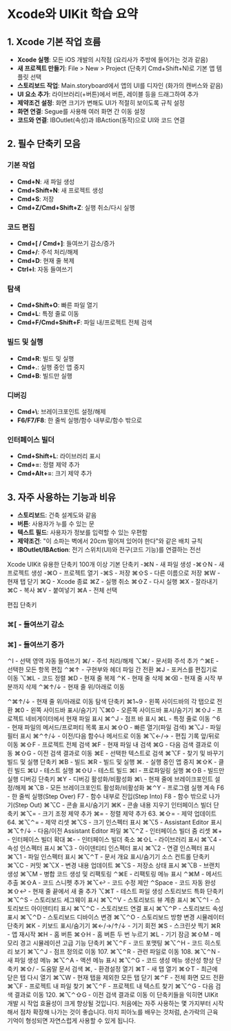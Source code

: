 #  Xcode와 UIKit 학습 요약

## 1. Xcode 기본 작업 흐름
- **Xcode 실행**: 모든 iOS 개발의 시작점 (요리사가 주방에 들어가는 것과 같음)
- **새 프로젝트 만들기**: File > New > Project (단축키 Cmd+Shift+N)로 기본 앱 템플릿 선택
- **스토리보드 작업**: Main.storyboard에서 앱의 UI를 디자인 (화가의 캔버스와 같음)
- **UI 요소 추가**: 라이브러리(+버튼)에서 버튼, 레이블 등을 드래그하여 추가
- **제약조건 설정**: 화면 크기가 변해도 UI가 적절히 보이도록 규칙 설정
- **화면 연결**: Segue를 사용해 여러 화면 간 이동 설정
- **코드와 연결**: IBOutlet(속성)과 IBAction(동작)으로 UI와 코드 연결

## 2. 필수 단축키 모음

### 기본 작업
- **Cmd+N**: 새 파일 생성
- **Cmd+Shift+N**: 새 프로젝트 생성
- **Cmd+S**: 저장
- **Cmd+Z/Cmd+Shift+Z**: 실행 취소/다시 실행

### 코드 편집
- **Cmd+[ / Cmd+]**: 들여쓰기 감소/증가
- **Cmd+/**: 주석 처리/해제
- **Cmd+D**: 현재 줄 복제
- **Ctrl+I**: 자동 들여쓰기

### 탐색
- **Cmd+Shift+O**: 빠른 파일 열기
- **Cmd+L**: 특정 줄로 이동
- **Cmd+F/Cmd+Shift+F**: 파일 내/프로젝트 전체 검색

### 빌드 및 실행
- **Cmd+R**: 빌드 및 실행
- **Cmd+.**: 실행 중인 앱 중지
- **Cmd+B**: 빌드만 실행

### 디버깅
- **Cmd+\\**: 브레이크포인트 설정/해제
- **F6/F7/F8**: 한 줄씩 실행/함수 내부로/함수 밖으로

### 인터페이스 빌더
- **Cmd+Shift+L**: 라이브러리 표시
- **Cmd+=**: 정렬 제약 추가
- **Cmd+Alt+=**: 크기 제약 추가

## 3. 자주 사용하는 기능과 비유
- **스토리보드**: 건축 설계도와 같음
- **버튼**: 사용자가 누를 수 있는 문
- **텍스트 필드**: 사용자가 정보를 입력할 수 있는 우편함
- **제약조건**: "이 소파는 벽에서 20cm 떨어져 있어야 한다"와 같은 배치 규칙
- **IBOutlet/IBAction**: 전기 스위치(UI)와 전구(코드 기능)를 연결하는 전선


Xcode UIKit 유용한 단축키 100개 이상
기본 단축키
-⌘N - 새 파일 생성
-⌘⇧N - 새 프로젝트 생성
-⌘O - 프로젝트 열기
-⌘S - 저장
⌘⇧S - 다른 이름으로 저장
⌘W - 현재 탭 닫기
⌘Q - Xcode 종료
⌘Z - 실행 취소
⌘⇧Z - 다시 실행
⌘X - 잘라내기
⌘C - 복사
⌘V - 붙여넣기
⌘A - 전체 선택

편집 단축키
### ⌘[ - 들여쓰기 감소
### ⌘] - 들여쓰기 증가
⌃I - 선택 영역 자동 들여쓰기
⌘/ - 주석 처리/해제
⌥⌘/ - 문서화 주석 추가
⌃⌘E - 선택한 모든 항목 편집
⌃⌘↑ - 구현부와 헤더 파일 간 전환
⌘J - 포커스를 편집기로 이동
⌥⌘L - 코드 정렬
⌘D - 현재 줄 복제
⌃K - 현재 줄 삭제
⌘⌫ - 현재 줄 시작 부분까지 삭제
⌃⌘↑/↓ - 현재 줄 위/아래로 이동

⌃⌘↑/↓ - 현재 줄 위/아래로 이동
탐색 단축키
⌘1~9 - 왼쪽 사이드바의 각 탭으로 전환
⌘0 - 왼쪽 사이드바 표시/숨기기
⌥⌘0 - 오른쪽 사이드바 표시/숨기기
⌘⇧J - 프로젝트 네비게이터에서 현재 파일 표시
⌘⌃J - 점프 바 표시
⌘L - 특정 줄로 이동
⌃6 - 현재 파일의 메서드/프로퍼티 목록 표시
⌘⇧O - 빠른 열기(파일 검색)
⌘⌥J - 파일 필터 표시
⌘⌃↑/↓ - 이전/다음 함수나 메서드로 이동
⌘⌥←/→ - 편집 기록 앞/뒤로 이동
⌘⇧F - 프로젝트 전체 검색
⌘F - 현재 파일 내 검색
⌘G - 다음 검색 결과로 이동
⌘⇧G - 이전 검색 결과로 이동
⌘E - 선택한 텍스트로 검색
⌘⌥F - 찾기 및 바꾸기
빌드 및 실행 단축키
⌘B - 빌드
⌘R - 빌드 및 실행
⌘. - 실행 중인 앱 중지
⌘⇧K - 클린 빌드
⌘U - 테스트 실행
⌘⇧U - 테스트 빌드
⌘I - 프로파일링 실행
⌘⇧B - 빌드만 실행
디버깅 단축키
⌘Y - 디버깅 활성화/비활성화
⌘\ - 현재 줄에 브레이크포인트 설정/해제
⌘⌥B - 모든 브레이크포인트 활성화/비활성화
⌘⌃Y - 프로그램 실행 계속
F6 - 한 줄씩 실행(Step Over)
F7 - 함수 내부로 진입(Step Into)
F8 - 함수 밖으로 나가기(Step Out)
⌘⌥C - 콘솔 표시/숨기기
⌘K - 콘솔 내용 지우기
인터페이스 빌더 단축키
⌘⌥= - 크기 조정 제약 추가
⌘= - 정렬 제약 추가
63. ⌘⇧= - 제약 업데이트
64. ⌘⌥⌃= - 제약 리셋
⌘⌥S - 크기 인스펙터 표시
⌘⌥5 - Assistant Editor 표시
⌘⌥↑/↓ - 다음/이전 Assistant Editor 파일
⌘⌥⌃Z - 인터페이스 빌더 줌 리셋
⌘+ - 인터페이스 빌더 확대
⌘- - 인터페이스 빌더 축소
⌘⇧L - 라이브러리 표시
⌘⌥4 - 속성 인스펙터 표시
⌘⌥3 - 아이덴티티 인스펙터 표시
⌘⌥2 - 연결 인스펙터 표시
⌘⌥1 - 파일 인스펙터 표시
⌘⌥⌃T - 문서 개요 표시/숨기기
소스 컨트롤 단축키
⌘⌥C - 커밋
⌘⌥X - 변경 내용 업데이트
⌘⌥S - 저장소 상태 표시
⌘⌥B - 브랜치 생성
⌘⌥M - 병합
코드 생성 및 리팩토링
⌃⌘E - 리팩토링 메뉴 표시
⌃⌘M - 메서드 추출
⌘⇧A - 코드 스니펫 추가
⌘⌥↩ - 코드 수정 제안
⌃Space - 코드 자동 완성
⌘⇧↩ - 현재 줄 끝에서 새 줄 추가
⌥⌘T - 테스트 파일 생성
스토리보드 특화 단축키
⌘⌥⌃S - 스토리보드 세그웨이 표시
⌘⌥⌃V - 스토리보드 뷰 계층 표시
⌘⌥⌃I - 스토리보드 아이덴티티 표시
⌘⌥⌃C - 스토리보드 연결 표시
⌘⌥⌃P - 스토리보드 속성 표시
⌘⌥⌃D - 스토리보드 디바이스 변경
⌘⌥⌃O - 스토리보드 방향 변경
시뮬레이터 단축키
⌘K - 키보드 표시/숨기기
⌘←/→/↑/↓ - 기기 회전
⌘S - 스크린샷 찍기
⌘R - 앱 재시작
⌘H - 홈 버튼
⌘⇧H - 홈 버튼 두 번 누르기
⌘L - 기기 잠금
⌘⇧M - 메모리 경고 시뮬레이션
고급 기능 단축키
⌘⌥⌃F - 코드 포맷팅
⌘⌥⌃H - 코드 히스토리 보기
⌘⌥⌃J - 점프 정의로 이동
107. ⌘⌥⌃R - 관련 파일로 이동
108. ⌘⌥⌃N - 새 파일 생성 메뉴
⌘⌥⌃A - 액션 메뉴 표시
⌘⌥⌃G - 코드 생성 메뉴
생산성 향상 단축키
⌘⇧/ - 도움말 문서 검색
⌘, - 환경설정 열기
⌘T - 새 탭 열기
⌘⇧T - 최근에 닫은 탭 다시 열기
⌘⌥W - 현재 탭을 제외한 모든 탭 닫기
⌘⌃F - 전체 화면 모드 전환
⌘⌥F - 프로젝트 내 파일 찾기
⌘⌥⌃F - 프로젝트 내 텍스트 찾기
⌘⌥⌃G - 다음 검색 결과로 이동
120. ⌘⌥⌃⇧G - 이전 검색 결과로 이동
이 단축키들을 익히면 UIKit 개발 시 작업 효율성이 크게 향상될 것입니다. 처음에는 자주 사용하는 몇 가지부터 시작해서 점차 확장해 나가는 것이 좋습니다. 마치 피아노를 배우는 것처럼, 손가락의 근육 기억이 형성되면 자연스럽게 사용할 수 있게 됩니다.
